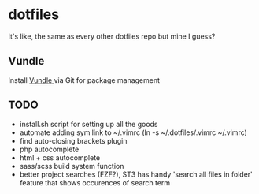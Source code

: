 # dotfiles
It's like, the same as every other dotfiles repo but mine I guess?

## Vundle
Install [ Vundle ](https://github.com/VundleVim/Vundle.vim) via Git for package management

## TODO
* install.sh script for setting up all the goods
* automate adding sym link to ~/.vimrc (ln -s ~/.dotfiles/.vimrc ~/.vimrc)
* find auto-closing brackets plugin
* php autocomplete
* html + css autocomplete
* sass/scss build system function
* better project searches (FZF?), ST3 has handy 'search all files in folder' feature that shows occurences of search term
